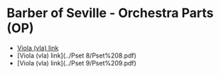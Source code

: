 # Barber of Seville - Orchestra Parts (OP) 

- [Viola (vla) link](Pset%207.pdf)
- [Viola (vla) link](../Pset 8/Pset%208.pdf)
- [Viola (vla) link](../Pset 9/Pset%209.pdf)
